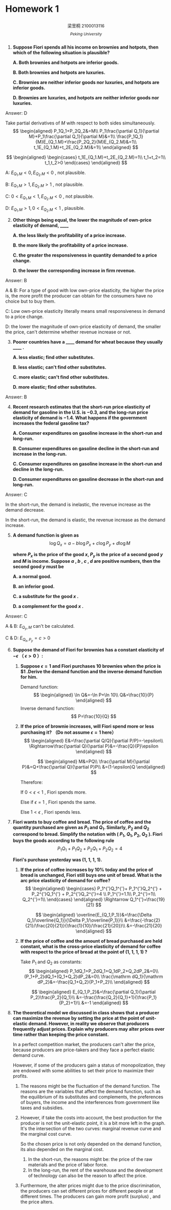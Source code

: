 # Homework 1

<center><div style='height:2mm;'></div><div style="font-size:10pt;">梁昱桐 2100013116</div></center>
<center><span style="font-size:9pt;line-height:9mm"><i>Peking University</i></span>
</center>



1. **Suppose Fiori spends all his income on brownies and hotpots, then which of the following situation is plausible?**

   **A. Both brownies and hotpots are inferior goods.**

   **B. Both brownies and hotpots are luxuries.**

   **C. Brownies are neither inferior goods nor luxuries, and hotpots are inferior goods.**

   **D. Brownies are luxuries, and hotpots are neither inferior goods nor luxuries.**

Answer: D

Take partial derivatives of $M$ with respect to both sides simultaneously.
$$
\begin{aligned}
P_1Q_1+P_2Q_2&=M\\
P_1\frac{\partial Q_1}{\partial M}+P_1\frac{\partial Q_1}{\partial M}&=1\\
\frac{P_1Q_1}{M}E_{Q_1.M}+\frac{P_2Q_2}{M}E_{Q_2.M}&=1\\
t_1E_{Q_1.M}+t_2E_{Q_2.M}&=1\\
\end{aligned}
$$

$$
\begin{aligned}
\begin{cases}
t_1E_{Q_1.M}+t_2E_{Q_2.M}=1\\
t_1+t_2=1\\
t_1,t_2>0
\end{cases}
\end{aligned}
$$

A: $E_{Q_1.M}<0,E_{Q_2.M}<0$ , not plausible.

B: $E_{Q_1.M}>1,E_{Q_2.M}>1$ , not plausible.

C: $0<E_{Q_1.M}<1,E_{Q_2.M}<0$ , not plausible.

D: $E_{Q_1.M}>1,0<E_{Q_2.M}<1$ , plausible.



2. **Other things being equal, the lower the magnitude of own-price elasticity of demand, \_\_\_\_**

   **A. the less likely the profitability of a price increase.**

   **B. the more likely the profitability of a price increase.**

   **C. the greater the responsiveness in quantity demanded to a price change.**

   **D. the lower the corresponding increase in firm revenue.**

Answer: B

A & B: For a type of good with low own-price elasticity, the higher the price is, the more profit the producer can obtain for the consumers have no choice but to buy them.

C: Low own-price elasticity literally means small responsiveness in demand to a price change.

D: the lower the magnitude of own-price elasticity of demand, the smaller the price, can't determine whether revenue increase or not.



3. **Poorer countries have a \_\_\_\_ demand for wheat because they usually \_\_\_\_ .**

   **A. less elastic; find other substitutes.**

   **B. less elastic; can't find other substitutes.**

   **C. more elastic; can't find other substitutes.**

   **D. more elastic; find other substitutes.**

Answer: B



4. **Recent research estimates that the short-run price elasticity of demand for gasoline in the U.S. is $-0.3$, and the long-run price elasticity of demand is $-1.4$. What happens if the government increases the federal gasoline tax?** 

   **A. Consumer expenditures on gasoline increase in the short-run and long-run.**

   **B. Consumer expenditures on gasoline decline in the short-run and increase in the long-run.**

   **C. Consumer expenditures on gasoline increase in the short-run and decline in the long-run.**

   **D. Consumer expenditures on gasoline decrease in the short-run and long-run.**

Answer: C

In the short-run, the demand is inelastic, the revenue increase as the demand decrease.

In the short-run, the demand is elastic, the revenue increase as the demand increase.



5. **A demand function is given as**
   $$
   \log Q_x=a-b\log P_x+ c\log P_y+d\log M
   $$
   

   **where $P_x$  is the price of the good $x$, $P_y$ is the price of a second good $y$ and $M$ is income. Suppose $a$ , $b$ , $c$ , $d$ are positive numbers, then the second good $y$ must be**

   **A. a normal good.**

   **B. an inferior good.**

   **C. a substitute for the good $x$ .**

   **D. a complement for the good $x$ .**

Answer: C

A & B: $E_{Q_y,M}$ can't be calculated.

C & D: $E_{Q_x,P_y}=c>0$



6. **Suppose the demand of Fiori for brownies has a constant elasticity of $-\epsilon$ （ $\epsilon>0$ ）:**
   
   1. **Suppose $\epsilon = 1$ and Fiori purchases 10 brownies when the price is $1 .Derive the demand function and the inverse demand function for him.**
   
      Demand function: 
      $$
      \begin{aligned}
      \ln Q&=-\ln P+\ln 10\\
       Q&=\frac{10}{P}
      \end{aligned}
      $$
      Inverse demand function:
      $$
      P=\frac{10}{Q}
      $$
      
   2. **If the price of brownie increases, will Fiori spend more or less purchasing it? （Do not assume $\epsilon=1$ here）**
      $$
      \begin{aligned}
      E&=\frac{\partial Q/Q}{\partial P/P}=-\epsilon\\
      \Rightarrow\frac{\partial Q}{\partial P}&=-\frac{Q}{P}\epsilon
      \end{aligned}
      $$
      
      $$
      \begin{aligned}
      M&=PQ\\
      \frac{\partial M}{\partial P}&=Q+\frac{\partial Q}{\partial P}P\\
      &=(1-\epsilon)Q
      \end{aligned}
      $$
      
   
      Therefore:
   
      If $0<\epsilon<1$ , Fiori spends more.
   
      Else if $\epsilon=1$ , Fiori spends the same.
   
      Else $1<\epsilon$ , Fiori spends less.




7. **Fiori wants to buy coffee and bread. The price of coffee and the quantity purchased are given as $P_1$ and $Q_1$. Similarly, $P_2$ and $Q_2$ correspond to bread. Simplify the notation with ( $P_1$, $Q_1$, $P_2$, $Q_2$ ). Fiori buys the goods according to the following rule** 
   $$
   P_1Q_1+ P_1Q_2 + P_2Q_1 + P_2Q_2=4
   $$
   
   **Fiori's purchase yesterday was (1, 1, 1, 1).**
   
   1. **If the price of coffee increases by 10% today and the price of bread is unchanged, Fiori still buys one unit of bread. What is the arc price elasticity of demand for coffee?**
      $$
      \begin{aligned}
      \begin{cases}
      P_1^{'}Q_1^{'}+ P_1^{'}Q_2^{'} + P_2^{'}Q_1^{'} + P_2^{'}Q_2^{'}=4 \\
      P_1^{'}=1.1\\
      P_2^{'}=1\\
      Q_2^{'}=1\\
      \end{cases}
      \end{aligned}
      \Rightarrow
      Q_1^{'}=\frac{19}{21}
      $$
   
      $$
      \begin{aligned}
      \overline{E_{Q_1,P_1}}&=\frac{\Delta Q_1/\overline{Q_1}}{\Delta P_1/\overline{P_1}}\\
      &=\frac{-\frac{2}{21}/\frac{20}{21}}{\frac{1}{10}/\frac{21}{20}}\\
      &=-\frac{21}{20}
      \end{aligned}
      $$
   
      
   
   2. **If the price of coffee and the amount of bread purchased are held constant, what is the cross-price elasticity of demand for coffee with respect to the price of bread at the point of (1, 1, 1, 1) ?**
   
      Take $P_1$ and $Q_2$ as constants:
      $$
      \begin{aligned}
      P_1dQ_1+P_2dQ_1+Q_1dP_2+Q_2dP_2&=0\\
      (P_1+P_2)dQ_1+(Q_1+Q_2)dP_2&=0\\
      \frac{\mathrm dQ_1}{\mathrm dP_2}&=-\frac{Q_1+Q_2}{P_1+P_2}\\
      \end{aligned}
      $$
      
      $$
      \begin{aligned}
      E_{Q_1,P_2}&=\frac{\partial Q_1}{\partial P_2}\frac{P_2}{Q_1}\\
      &=-\frac{\frac{Q_2}{Q_1}+1}{\frac{P_1}{P_2}+1}\\
      &=-1
      \end{aligned}
      $$
      

8. **The theoretical model we discussed in class shows that a producer can maximize the revenue by setting the price at the point of unit-elastic demand. However, in reality we observe that producers frequently adjust prices. Explain why producers may alter prices over time rather than keeping the price constant.**

   In a perfect competition market, the producers can't alter the price, because producers are price-takers and they face a perfect elastic demand curve.

   However, if some of the producers gain a status of monopolization, they are endowed with some abilities to set their price to maximize their profits.

   1. The reasons might be the fluctuation of the demand function. The reasons are the variables that affect the demand function, such as the equilibrium of its substitutes and complements, the preferences of buyers, the income and the interferences from government like taxes and subsidies.

   2. However, if take the costs into account, the best production for the producer is not the unit-elastic point, it is a bit more left in the graph. It's the intersection of the two curves: marginal revenue curve and the marginal cost curve.

      So the chosen price is not only depended on the demand function, its also depended on the marginal cost. 

      1. In the short-run, the reasons might be: the price of the raw materials and the price of labor force.
      2. In the long-run, the rent of the warehouse and the development of technology can also be the reason to affect the price.
   3. Furthermore, the alter prices might due to the price discrimination, the producers can set different prices for different people or at different times. The producers can gain more profit (surplus) , and the price alters.
